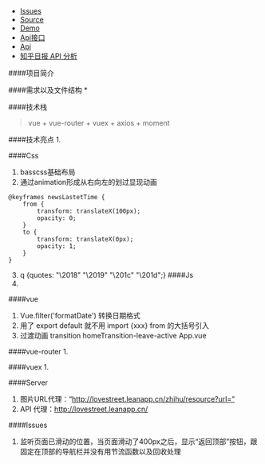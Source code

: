 ##
- [Issues]()
- [Source]()
- [Demo]()
- [Api接口](https://cnodejs.org/api)
- [Api](https://api.imjad.cn/)
- [知乎日报 API 分析](https://github.com/izzyleung/ZhihuDailyPurify/wiki/%E7%9F%A5%E4%B9%8E%E6%97%A5%E6%8A%A5-API-%E5%88%86%E6%9E%90)

####项目简介
> 

####需求以及文件结构
* 


####技术栈
> vue + vue-router + vuex + axios + moment

####技术亮点
1. 


####Css
1. basscss基础布局
2. 通过animation形成从右向左的划过显现动画
```
@keyframes newsLastetTime {
	from {
		transform: translateX(100px);
		opacity: 0;
	}
	to {
		transform: translateX(0px);
		opacity: 1;
	}
}
```
3. q {quotes: "\2018" "\2019" "\201c" "\201d";}
####Js
1. 

####vue
1. Vue.filter('formatDate') 转换日期格式
2. 用了 export default 就不用 import {xxx} from 的大括号引入
3. 过渡动画 transition homeTransition-leave-active App.vue

####vue-router
1. 


####vuex
1. 


####Server
1. 图片URL代理：“http://lovestreet.leanapp.cn/zhihu/resource?url=”
2. API 代理：http://lovestreet.leanapp.cn/

####Issues
1. 监听页面已滑动的位置，当页面滑动了400px之后，显示“返回顶部”按钮，跟固定在顶部的导航栏并没有用节流函数以及回收处理
